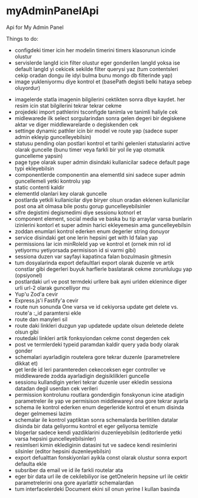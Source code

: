 # myAdminPanelApi
Api for My Admin Panel

Things to do:
- configdeki timer icin her modelin timerini timers klasorunun icinde olustur
- servislerde langId icin filter olustur eger gonderilen langId yoksa ise default langId yi cekicek sekilde filter querysi yaz (tum contentsleri cekip oradan dongu ile idyi bulma bunu mongo db filterinde yap)
- image yukleniyormu diye kontrol et (basePath degisti belki hataya sebep oluyordur)

+ imagelerde statla imagenin bilgilerini cektikten sonra dbye kaydet. her resim icin stat bilgilerini tekrar tekrar cekme
+ projedeki import pathlerini tsconfigde tanimla ve tanimli haliyle cek
+ midlewarede ilk select sorgularindan sonra gelen degeri bir degiskene aktar ve diger middlewarelarde o degiskenden cek
+ settinge dynamic pathler icin bir model ve route yap (sadece super admin ekleyip guncelleyebilsin)
+ statusu pending olan postlari kontrol et tarihi gelenleri statuslarini active olarak guncelle (bunu timer veya farkli bir yol ile yap otomatik guncelleme yapsin)
+ page type olarak super admin disindaki kullanicilar sadece default page typi ekleyebilsin
+ componentlerde componentin ana elementId sini sadece super admin guncellemeli yetki kontrolu yap
+ static contenti kaldir
+ elementId olanlari key olarak guncelle
+ postlarda yetkili kullanicilar diye biryer olsun oradan eklenen kullanicilar post ona ait olmasa bile postu gorup guncelleyebilsinler
+ sifre degistimi degismedimi diye sessionu kotnorl et
+ component element, social media ve baska bu tip arraylar varsa bunlarin izinlerini kontorl et super admin harici ekleyemesin ama guncelleyebilsin
+ zoddan enumlari kontrol ederken enum degerler string donuyor 
+ service disindaki get one lerin hepsini get with Id falan yap
+ permissions lar icin minRoleId yap ve kontrol et (ornek min rol id yetiyormu yetiyorsada permisison id si varmi gibi)
+ sessiona duzen var sayfayi kapatinca falan bozulmasin gitmesin
+ tum dosyalarinda export defaultlari export olarak duzenle ve artik constlar gibi degerleri buyuk harflerle baslatarak cekme zorunlulugu yap (opsiyonel)
+ postlardaki url ve post termdeki urllere bak ayni urlden eklenince diger urli url-2 olarak guncelliyor mu
+ Yup'u Zod'a cevir
+ Express.js'i Fastify'a cevir
+ route nun sonunda One varsa ve id cekiyorsa update get delete vs. route'a :_id paramtersi ekle
+ route dan manyleri sil
+ route daki linkleri duzgun yap updatede update olsun deletede delete olsun gibi
+ routedaki linkleri artik fonksyiondan cekme const degerden cek
+ post ve termlerdeki typeid paramdan kaldir query yada body olarak gonder
+ schemalari ayarladigin routelera gore tekrar duzenle (parametrelere dikkat et)
+ get lerde id leri paramtereden cekecceksen eger controller ve middlewarede zodda ayarladigin degisiklilkleri guncelle
+ sessionu kullandigin yerleri tekrar duzenle user ekledin sessiona datadan degil userdan cek verileri
+ permission kontrolunu routlara gonderdigin fonskyonun icine atadigin parametreler ile yap ve permisison middlewareyi ona gore tekrar ayarla
+ schema ile kontrol ederken enum degerleride kontrol et enum disinda deger gelmemesi lazim
+ schemalar ile kontrol yaptiktan sonra schemalarda berlitilen datalar disinda bir data geliyormu kontrol et eger geliyorsa temizle
+ blogerlar sadece kendi yazdiklarini duzenleyebilsin (editorlerde yetki varsa hepsini guncelleyebilsinler)
+ resimlseri kimin eklediginin datasini tut ve sadece kendi resimlerini silsinler (editor hepsini duzenleyebilsin)
+ export defualttan fonskiyonlari ayikla const olarak olustur sonra export defaulta ekle
+ subsriber da email ve id ile farkli routelar ata
+ eger bir data url ile de cekilebiliyor ise getOnelerin hepsine url ile cektir parametrelerini ona gore ayarlattir schemalardan
+ tum interfacelerdeki Document ekini sil onun yerine I kullan basinda

